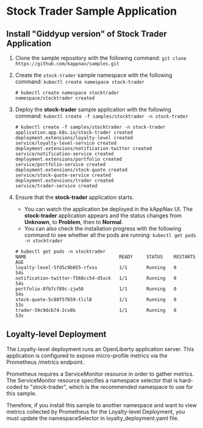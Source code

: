 # Stock Trader Sample Application

## Install "Giddyup version" of Stock Trader Application 

1. Clone the sample repository with the following command: `git clone https://github.com/kappnav/samples.git`
1. Create the `stock-trader` sample namespace with the following command: `kubectl create namespace stock-trader`

   ```
   # kubectl create namespace stocktrader
   namespace/stocktrader created
   ```
1. Deploy the **stock-trader** sample application with the following command: `kubectl create -f samples/stocktrader -n stock-trader`

   ```
   # kubectl create -f samples/stocktrader -n stock-trader
   application.app.k8s.io/stock-trader created
   deployment.extensions/loyalty-level created
   service/loyalty-level-service created
   deployment.extensions/notification-twitter created
   service/notification-service created
   deployment.extensions/portfolio created
   service/portfolio-service created
   deployment.extensions/stock-quote created
   service/stock-quote-service created
   deployment.extensions/trader created
   service/trader-service created
   ```
1. Ensure that the **stock-trader** application starts.
   * You can watch the application be deployed in the kAppNav UI. The **stock-trader** application appears and the status changes from **Unknown**, to **Problem**, then to **Normal**.
   * You can also check the installation progress with the following command to see whether all the pods are running:  `kubectl get pods -n stocktrader`

   ```
   # kubectl get pods -n stocktrader
   NAME                                  READY     STATUS    RESTARTS   AGE
   loyalty-level-5fd5c9b855-rfxss        1/1       Running   0          54s
   notification-twitter-f568cc54-d5xck   1/1       Running   0          54s
   portfolio-8fb7cf89c-zjw58             1/1       Running   0          54s
   stock-quote-5c88f57659-tlcl8          1/1       Running   0          53s
   trader-59c9dcb74-2cv8b                1/1       Running   0          53s
   ```

## Loyalty-level Deployment 

The Loyalty-level deployment runs an OpenLiberty application server.  This application is configured to expose micro-profile metrics via
the Prometheus /metrics endpoint.  

Prometheus requires a ServiceMonitor resource in order to gather metrics.  The ServiceMonitor resource specifies a namespace selector
that is hard-coded to "stock-trader", which is the recommended namespace to use for this sample. 

Therefore, if you install this sample to another namespace and want to view metrics collected by Prometheus for the Loyalty-level Deployment, you must update the namespaceSelector in loyalty_deployment.yaml file. 
